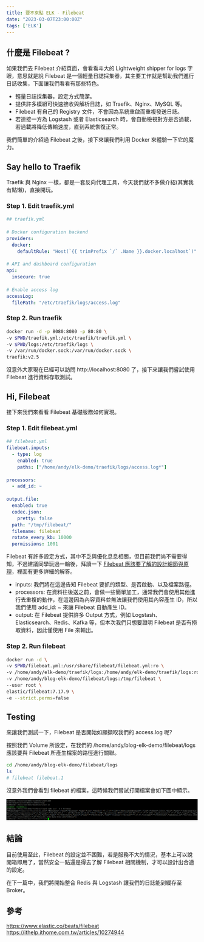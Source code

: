 ```yaml
---
title: 要不來點 ELK - Filebeat
date: "2023-03-07T23:00:00Z"
tags: ['ELK']
---
```


## 什麼是 Filebeat ?
如果我們去 Filebeat 介紹頁面，會看看斗大的 Lightweight shipper for logs 字眼，意思就是說 Filebeat 是一個輕量日誌採集器，其主要工作就是幫助我們進行日誌收集，下面讓我們看看有那些特色。

* 輕量日誌採集器，設定方式簡潔。
* 提供許多模組可快速接收與解析日誌，如 Traefik、Nginx、MySQL 等。
* Filebeat 有自己的 Registry 文件，不會因為系統重啟而重複發送日誌。
* 若連接一方為 Logstash 或者 Elasticsearch 時，會自動檢視對方是否過載，若過載將降低傳輸速度，直到系統恢復正常。

我們簡單的介紹過 Filebeat 之後，接下來讓我們利用 Docker 來體驗一下它的魔力。

## Say hello to Traefik
Traefik 與 Nginx 一樣，都是一套反向代理工具，今天我們就不多做介紹(其實我有點懶)，直接開玩。

### Step 1. Edit traefik.yml
```yaml
## traefik.yml

# Docker configuration backend
providers:
  docker:
    defaultRule: "Host(`{{ trimPrefix `/` .Name }}.docker.localhost`)"

# API and dashboard configuration
api:
  insecure: true

# Enable access log
accessLog:
  filePath: "/etc/traefik/logs/access.log"
```

### Step 2. Run traefik
```bash
docker run -d -p 8080:8080 -p 80:80 \
-v $PWD/traefik.yml:/etc/traefik/traefik.yml \
-v $PWD/logs:/etc/traefik/logs \
-v /var/run/docker.sock:/var/run/docker.sock \
traefik:v2.5
```

沒意外大家現在已經可以訪問 http://localhost:8080 了，接下來讓我們嘗試使用 Filebeat 進行資料存取測試。

## Hi, Filebeat
接下來我們來看看 Filebeat 基礎服務如何實現。

### Step 1. Edit filebeat.yml
```yaml
## filebeat.yml
filebeat.inputs:
  - type: log
    enabled: true
    paths: ["/home/andy/elk-demo/traefik/logs/access.log*"]

processors:
  - add_id: ~

output.file:
  enabled: true
  codec.json:
    pretty: false
  path: "/tmp/filebeat/"
  filename: filebeat
  rotate_every_kb: 10000
  permissions: 1001
```

Filebeat 有許多設定方式，其中不乏與優化息息相關，但目前我們尚不需要得知，不過建議同學玩過一輪後，拜讀一下 [Filebeat 應該要了解的設計細節與原理](https://ithelp.ithome.com.tw/articles/10274944)，裡面有更多詳細的解答。

* inputs: 我們將在這邊告知 Filebeat 要抓的類型、是否啟動、以及檔案路徑。
* processors: 在資料往後送之前，會做一些簡單加工，通常我們會使用其他進行去重複的動作，在這邊因為內容資料並無法讓我們使用其內容產生 ID，所以我們使用 add_id: ~ 來讓 Filebeat 自動產生 ID。
* output: 在 Filebeat 提供許多 Output 方式，例如 Logstash、Elasticsearch、Redis、Kafka 等，但本次我們只想要證明 Filebeat 是否有撈取資料，因此僅使用 File 來輸出。

### Step 2. Run filebeat
```bash
docker run -d \
-v $PWD/filebeat.yml:/usr/share/filebeat/filebeat.yml:ro \
-v /home/andy/elk-demo/traefik/logs:/home/andy/elk-demo/traefik/logs:ro \
-v /home/andy/blog-elk-demo/filebeat/logs:/tmp/filebeat \
--user root \
elastic/filebeat:7.17.9 \
-e --strict.perms=false
```

## Testing
來讓我們測試一下，Filebeat 是否開始如願擷取我們的 access.log 呢?

按照我們 Volume 所設定，在我們的 /home/andy/blog-elk-demo/filebeat/logs 應該要與 Filebeat 所產生檔案的路徑進行關聯。

```bash
cd /home/andy/blog-elk-demo/filebeat/logs
ls
# filebeat filebeat.1
```

沒意外我們會看到 filebeat 的檔案，這時候我們嘗試打開檔案會如下圖中顯示。

![filebeat_ans_01](./filebeat_ans_01.png)

## 結論
目前使用至此，Filebeat 的設定並不困難，若是服務不大的情況，基本上可以說開箱即用了，當然安全一點還是得去了解 Filebeat 相關機制，才可以設計出合適的設定。

在下一篇中，我們將開始整合 Redis 與 Logstash 讓我們的日誌能到緩存至 Broker。

## 參考
https://www.elastic.co/beats/filebeat</br>
https://ithelp.ithome.com.tw/articles/10274944